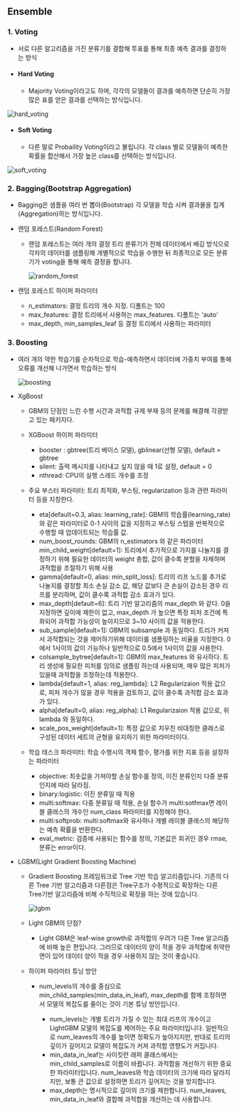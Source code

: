 ## Ensemble

### 1. Voting

- 서로 다른 알고리즘을 가진 분류기를 결합해 투표를 통해 최종 예측 결과를 결정하는 방식
- #### Hard Voting
  - Majority Voting이라고도 하며, 각각의 모델들이 결과를 예측하면 단순히 가장 많은 표를 얻은 결과를 선택하는 방식입니다.

![hard_voting](Ensemble.assets/img.png)

- #### Soft Voting
  - 다른 말로 Probaility Voting이라고 불립니다. 각 class 별로 모델들이 예측한 확률을 합산해서 가장 높은 class를 선택하는 방식입니다.


![soft_voting](Ensemble.assets/soft_voting.png)



### 2. Bagging(Bootstrap Aggregation)

- Bagging은 샘플을 여러 번 뽑아(Bootstrap) 각 모델을 학습 시켜 결과물을 집계(Aggregation)하는 방식입니다.

- 랜덤 포레스트(Random Forest)
  - 랜덤 포레스트는 여러 개의 결정 트리 분류기가 전체 데이터에서 배깅 방식으로 각자의 데이터를 샘플링해 개별적으로 학습을 수행한 뒤 최종적으로 모든 분류기가 voting을 통해 예측 결정을 합니다.  
  
    ![random_forest](Ensemble.assets/rf.webp)
  
- 랜덤 포레스트 하이퍼 파라미터
  - n_estimators: 결정 트리의 개수 지정. 디폴트는 100
  - max_features: 결정 트리에서 사용하는 max_features. 디폴트는 'auto'
  - max_depth, min_samples_leaf 등 결정 트리에서 사용하는 파라미터


### 3. Boosting

- 여러 개의 약한 학습기를 순차적으로 학습-예측하면서 데이터에 가중치 부여를 통해 오류를 개선해 나가면서 학습하는 방식

  ![boosting](Ensemble.assets/boosting.jpg)
  
- XgBoost
  - GBM의 단점인 느린 수행 시간과 과적합 규제 부재 등의 문제를 해결해 각광받고 있는 패키지다.
  - XGBoost 하이퍼 파라미터
    - booster : gbtree(트리 베이스 모델), gblinear(선형 모델), default = gbtree
    - silent: 출력 메시지를 나타내고 싶지 않을 때 1로 설정, default = 0
    - nthread: CPU의 실행 스레드 개수를 조정
  - 주요 부스터 파라미터: 트리 최적화, 부스팅, regularization 등과 관련 파라미터 등을 지칭한다.
    - eta[default=0.3, alias: learning_rate]: GBM의 학습률(learning_rate) 와 같은 파라미터로 0-1 사이의 값을 지정하고 부스팅 스텝을 반복적으로 수행할 때 업데이트되는 학습률 값.
    - num_boost_rounds: GBM의 n_estimators 와 같은 파라미터
    min_child_weight[default=1]: 트리에서 추가적으로 가지를 나눌지를 결정하기 위해 필요한 데이터의 weight 총합, 값이 클수록 분할을 자제하며 과적합을 조절하기 위해 사용
    - gamma[default=0, alias: min_split_loss]: 트리의 리프 노드를 추가로 나눌지를 결정할 최소 손실 감소 값, 해당 값보다 큰 손실이 감소된 경우 리프를 분리하며, 값이 클수록 과적합 감소 효과가 있다.
    - max_depth[default=6]: 트리 기반 알고리즘의 max_depth 와 같다. 0을 지정하면 깊이에 제한이 없고, max_depth 가 높으면 특정 피처 조건에 특화되어 과적합 가능성이 높아지므로 3~10 사이의 값을 적용한다.
    - sub_sample[default=1]: GBM의 subsample 과 동일하다. 트리가 커져서 과적합되는 것을 제어하기위해 데이터를 샘플링하는 비율을 지정한다. 0에서 1사이의 값이 가능하나 일반적으로 0.5에서 1사이의 값을 사용한다.
    - colsample_bytree[default=1]: GBM의 max_features 와 유사하다. 트리 생성에 필요한 피처를 임의로 샘플링 하는데 사용되며, 매우 많은 피처가 있을때 과적합을 조정하는데 적용한다.
    - lambda[default=1, alias: reg_lambda]: L2 Regularizaion 적용 값으로, 피처 개수가 많을 경우 적용을 검토하고, 값이 클수록 과적합 감소 효과가 있다.
    - alpha[default=0, alias: reg_alpha]: L1 Regularizaion 적용 값으로, 위 lambda 와 동일하다.
    - scale_pos_weight[default=1]: 특정 값으로 치우친 비대칭한 클래스로 구성된 데이터 세트의 균형을 유지하기 위한 파라미터이다.

  - 학습 태스크 파라미터: 학습 수행시의 객체 함수, 평가를 위한 지표 등을 설정하는 파라미터
    - objective: 최솟값을 가져야할 손실 함수를 정의, 이진 분류인지 다중 분류인지에 따라 달라짐.
    - binary:logistic: 이진 분류일 때 적용
    - multi:softmax: 다중 분류일 때 적용, 손실 함수가 multi:sotfmax면 레이블 클래스의 개수인 num_class 파라미터를 지정해야 한다.
    - multi:softprob: multi:softmax와 유사하나 개별 레이블 클래스의 해당하는 예측 확률을 반환한다.
    - eval_metric: 검증에 사용되는 함수를 정의, 기본값은 회귀인 경우 rmse, 분류는 error이다.



- LGBM(Light Gradient Boosting Machine)

  - Gradient Boosting 프레임워크로 Tree 기반 학습 알고리즘입니다. 기존의 다른 Tree 기반 알고리즘과 다른점은 Tree구조가 수평적으로 확장하는 다른 Tree기반 알고리즘에 비해 수직적으로 확장을 하는 것에 있습니다.
  
    ![lgbm](Ensemble.assets/다운로드.png)
    
  - Light GBM의 단점?
    - Light GBM은 leaf-wise growth로 과적합의 우려가 다른 Tree 알고리즘에 비해 높은 편입니다. 그러므로 데이터의 양이 적을 경우 과적합에 취약한 면이 있어 데이터 양이 적을 경우 사용하지 않는 것이 좋습니다.
  
  - 하이퍼 파라미터 튜닝 방안
    - num_levels의 개수를 중심으로 min_child_samples(min_data_in_leaf), max_depth를 함께 조정하면서 모델의 복잡도를 줄이는 것이 기본 튜닝 방안입니다.
  
      - num_levels는 개별 트리가 가질 수 있는 최대 리프의 개수이고 LightGBM 모델의 복잡도를 제어하는 주요 파라미터입니다. 일반적으로 num_leaves의 개수를 높이면 정확도가 높아지지만, 반대로 트리의 깊이가 깊어지고 모델이 복잡도가 커져 과적합 영향도가 커집니다.
      - min_data_in_leaf는 사이킷런 래퍼 클래스에서는 min_child_samples로 이름이 바뀝니다. 과적합을 개선하기 위한 중요한 파라미터입니다. num_leaves와 학습 데이터의 크기에 따라 달라지지만, 보통 큰 값으로 설정하면 트리가 깊어지는 것을 방지합니다.
      - max_depth는 명시적으로 깊이의 크기를 제한합니다. num_leaves, min_data_in_leaf와 결합해 과적합을 개선하는 데 사용합니다.